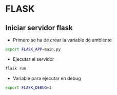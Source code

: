 # FLASK

## Iniciar servidor flask

- Primero se ha de crear la variable de ambiente

```sh
export FLASK_APP=main.py
```

- Ejecutar el servidor

```sh
flask run
```

- Variable para ejecutar en debug

```sh
export FLASK_DEBUG=1
```
